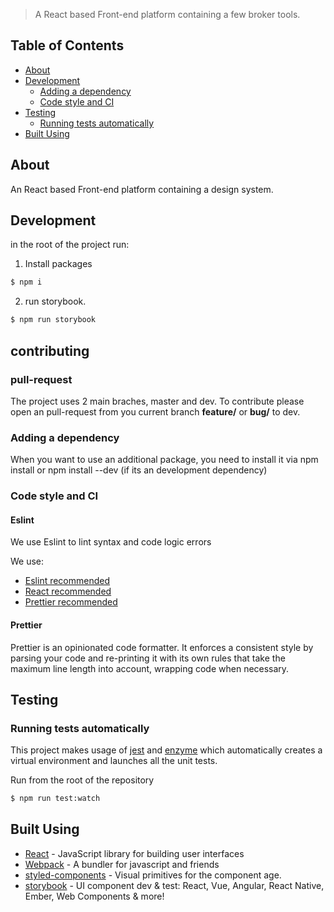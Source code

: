 > A React based Front-end platform containing a few broker tools.

## Table of Contents

- [About](#about)
- [Development](#development)
  - [Adding a dependency](#adding-a-dependency)
  - [Code style and CI](#code-style-and-ci)
- [Testing](#testing)
  - [Running tests automatically](#running-tests-automatically)
- [Built Using](#built-using)


## About

An React based Front-end platform containing a design system.

## Development

in the root of the project run:

1.  Install packages

```sh
$ npm i
```

2.  run storybook.

```sh
$ npm run storybook
```

## contributing

### pull-request

The project uses 2 main braches, master and dev. To contribute please open an pull-request from you current branch **feature/** or **bug/** to dev.

### Adding a dependency

When you want to use an additional package, you need to install it via npm install <package> or npm install <package> --dev (if its an development dependency)

### Code style and CI

#### Eslint

We use Eslint to lint syntax and code logic errors

We use:

- [Eslint recommended](https://github.com/eslint/eslint/blob/master/conf/eslint-recommended.js)
- [React recommended](https://github.com/yannickcr/eslint-plugin-react/)
- [Prettier recommended](https://github.com/prettier/eslint-plugin-prettier)

#### Prettier

Prettier is an opinionated code formatter. It enforces a consistent style by parsing your code and re-printing it with its own rules that take the maximum line length into account, wrapping code when necessary.

## Testing

### Running tests automatically

This project makes usage of [jest](https://github.com/facebook/jest) and [enzyme](https://github.com/airbnb/enzyme) which automatically creates a virtual environment and launches all the unit tests.

Run from the root of the repository

```sh
$ npm run test:watch
```

## Built Using

- [React](https://github.com/facebook/react/) - JavaScript library for building user interfaces
- [Webpack](https://github.com/webpack/webpack) - A bundler for javascript and friends
- [styled-components](https://github.com/styled-components/styled-components) - Visual primitives for the component age.
- [storybook](https://github.com/storybookjs/storybook) - UI component dev & test: React, Vue, Angular, React Native, Ember, Web Components & more!
